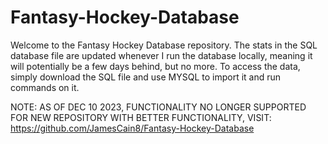 # Fantasy-Hockey-Database

Welcome to the Fantasy Hockey Database repository.  The stats in the SQL database file are updated whenever I run the database locally, meaning it will potentially be a few days behind, but no more.  To access the data, simply download the SQL file and use MYSQL to import it and run commands on it.

NOTE: AS OF DEC 10 2023, FUNCTIONALITY NO LONGER SUPPORTED
FOR NEW REPOSITORY WITH BETTER FUNCTIONALITY, VISIT: https://github.com/JamesCain8/Fantasy-Hockey-Database
